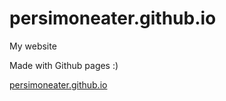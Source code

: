 # persimoneater.github.io
My website

Made with Github pages :)

[persimoneater.github.io](http://persimoneater.github.io)
